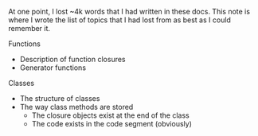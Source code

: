 At one point, I lost ~4k words that I had written in these docs. This note is where I wrote the list of topics that I had lost from as best as I could remember it. 

Functions
* Description of function closures
* Generator functions

Classes
* The structure of classes
* The way class methods are stored
	* The closure objects exist at the end of the class 
	* The code exists in the code segment (obviously)
